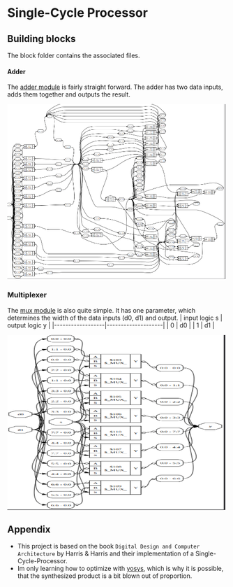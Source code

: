 # Single-Cycle Processor

## Building blocks
The block folder contains the associated files. 

#### Adder
The [adder module](https://github.com/w8ste/Single-Cycle-Processor/blob/main/blocks/adder.sv) is fairly straight forward. The adder has two data inputs,
adds them together and outputs the result.

<img src="https://github.com/w8ste/Single-Cycle-Processor/blob/main/.images/adder.png" width="500" height="400" />

### Multiplexer 
The [mux module](https://github.com/w8ste/Single-Cycle-Processor/blob/main/blocks/multiplexer.sv) is also quite simple. It has one parameter, which determines the width of the data inputs (d0, d1) and output.
| input logic s    | output logic y     |
|------------------|--------------------|
| 0                |    d0              |
| 1                |    d1              |

<img src="https://github.com/w8ste/Single-Cycle-Processor/blob/main/.images/mux.png" width="500" height="400" />

## Appendix
- This project is based on the book `Digital Design
and Computer Architecture` by Harris & Harris and their implementation of a Single-Cycle-Processor.
- Im only learning how to optimize with [yosys](https://github.com/YosysHQ/yosys), which is why it is possible, that the synthesized product is a bit blown out of proportion.

